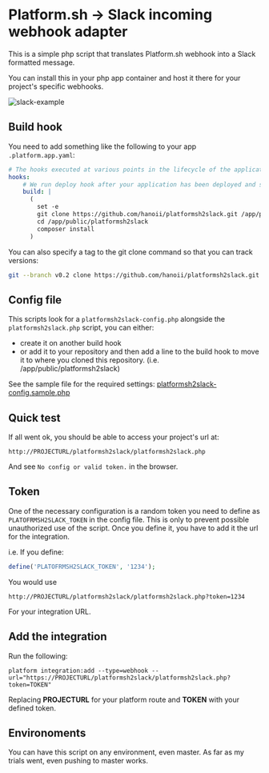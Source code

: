 # Platform.sh -> Slack incoming webhook adapter

This is a simple php script that translates Platform.sh webhook into a Slack
formatted message.

You can install this in your php app container and host it there for your project's specific webhooks.

![slack-example](https://cloud.githubusercontent.com/assets/677879/19004393/2aae68b4-872c-11e6-9ec4-52bbde84d849.png)

## Build hook

You need to add something like the following to your app `.platform.app.yaml`:

```yaml
# The hooks executed at various points in the lifecycle of the application.
hooks:
    # We run deploy hook after your application has been deployed and started.
    build: |
      (
        set -e
        git clone https://github.com/hanoii/platformsh2slack.git /app/public/platformsh2slack
        cd /app/public/platformsh2slack
        composer install
      )
```

You can also specify a tag to the git clone command so that you can track versions:

```bash
git --branch v0.2 clone https://github.com/hanoii/platformsh2slack.git /app/public/platformsh2slack
```

## Config file

This scripts look for a `platformsh2slack-config.php` alongside the `platformsh2slack.php` script, you can either:

- create it on another build hook
- or add it to your repository and then add a line to the build hook to move it to where you cloned this repository. (i.e. /app/public/platformsh2slack)

See the sample file for the required settings: [platformsh2slack-config.sample.php](platformsh2slack-config.sample.php)

## Quick test

If all went ok, you should be able to access your project's url at:

`http://PROJECTURL/platformsh2slack/platformsh2slack.php`

And see `No config or valid token.` in the browser.

## Token

One of the necessary configuration is a random token you need to define as `PLATOFRMSH2SLACK_TOKEN` in the config file. This is only to prevent possible unauthorized use of the script. Once you define it, you have to add it the url for the integration.

i.e. If you define:

```php
define('PLATOFRMSH2SLACK_TOKEN', '1234');
```

You would use 

`http://PROJECTURL/platformsh2slack/platformsh2slack.php?token=1234`

For your integration URL.

## Add the integration

Run the following:

`platform integration:add --type=webhook --url="https://PROJECTURL/platformsh2slack/platformsh2slack.php?token=TOKEN"`

Replacing **PROJECTURL** for your platform route and **TOKEN** with your defined token.

## Environoments

You can have this script on any environment, even master. As far as my trials went, even pushing to master works.
